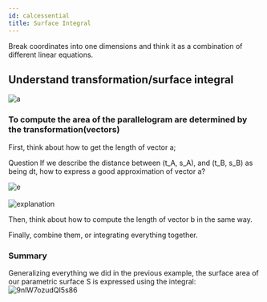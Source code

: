 ```yaml
---
id: calcessential
title: Surface Integral
---
```


Break coordinates into one dimensions and think it as a combination of different linear equations. 

## Understand transformation/surface integral
<div class='text--center' style={{ zoom: 0.6 }}>
<img src='https://i.loli.net/2021/06/05/mFP8aJo7Bn1H9b3.png' alt='a' />
</div>

### To compute the area of the parallelogram are determined by the transformation(vectors)

First, think about how to get the length of vector a;

<span class="badge badge--info">Question </span><span> </span>
If we describe the distance between (t_A, s_A), and (t_B, s_B) as being dt, how to express a good approximation of vector a?
<div class='text--center' style={{ zoom: 0.7 }}>
<img src='https://i.loli.net/2021/06/05/Ja2PuL9U6gHKCer.png' alt='e' />
</div> 

<br />

<div class='text--center' style={{ zoom: 0.7 }}>
<img src='https://i.loli.net/2021/06/05/3dhTBxR9nUvNu6O.png' alt='explanation' />
</div>


Then, think about how to compute the length of vector b in the same way.

Finally, combine them, or integrating everything together.

### Summary

Generalizing everything we did in the previous example, the surface area of our parametric surface S is expressed using the integral:
![9nlW7ozudQI5s86](https://i.loli.net/2021/06/05/9nlW7ozudQI5s86.png)
